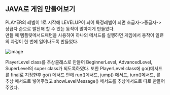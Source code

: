 ## JAVA로 게임 만들어보기
PLAYER의 레벨이 1로 시작해 LEVELUP이 되어 특정레벨이 되면 초급자->중급자->상급자 순으로 발전해 할 수 있는 동작이 많아지게 만들었다.
<br>만들 때 템플릿메서드패턴을 사용하여 하나의 메서드를 실행하면 게임에서 동작이 일련의 과정이 한 번에 일어나도록 만들었다.</br>

![image](https://user-images.githubusercontent.com/122864238/217975719-47b09c91-a97e-48ac-a38f-7719ff22cbae.png)

PlayerLevel class를 추상클래스로 만들어 BeginnerLevel, AdvancedLevel, SuperLevel의 super class가 되도록하였다.
또한 PlayerLevel class에 go()메서드를 final로 지정한후 go() 메서드 안에 run()메서드, jump() 메서드, turn()메서드, 를 추상 메서드로 넣어주었고 showLevelMessage() 
메서드를 추상메서드로 따로 만들어 주었다.